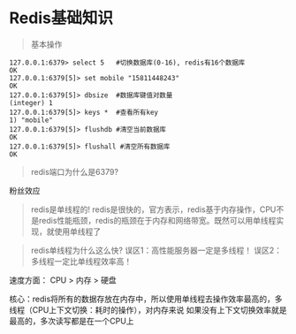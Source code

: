 # Redis基础知识

> 基本操作

```
127.0.0.1:6379> select 5   #切换数据库(0-16), redis有16个数据库
OK
127.0.0.1:6379[5]> set mobile "15811448243"
OK
127.0.0.1:6379[5]> dbsize  #数据库键值对数量
(integer) 1
127.0.0.1:6379[5]> keys *  #查看所有key
1) "mobile"
127.0.0.1:6379[5]> flushdb #清空当前数据库
OK
127.0.0.1:6379[5]> flushall #清空所有数据库
OK
```

> redis端口为什么是6379? 

粉丝效应

> redis是单线程的!
redis是很快的，官方表示，redis基于内存操作，CPU不是redis性能瓶颈，redis的瓶颈在于内存和网络带宽。既然可以用单线程实现，就使用单线程了

> redis单线程为什么这么快?
误区1：高性能服务器一定是多线程！
误区2：多线程一定比单线程效率高！

速度方面： CPU > 内存 > 硬盘

核心：redis将所有的数据存放在内存中，所以使用单线程去操作效率最高的，多线程（CPU上下文切换：耗时的操作），对内存来说
如果没有上下文切换效率就是最高的，多次读写都是在一个CPU上
